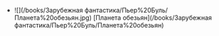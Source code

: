 * ![](/books/Зарубежная фантастика/Пьер%20Буль/Планета%20обезьян.jpg) [Планета обезьян](/books/Зарубежная фантастика/Пьер%20Буль/Планета%20обезьян)